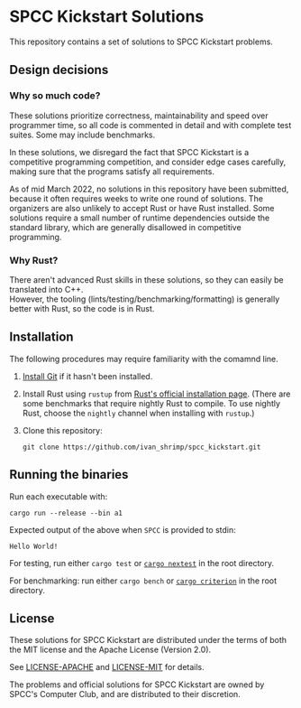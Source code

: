 # SPCC Kickstart Solutions

This repository contains a set of solutions to SPCC Kickstart problems.

## Design decisions

### Why so much code?

These solutions prioritize correctness, maintainability and speed
over programmer time, so all code is commented in detail and
with complete test suites. Some may include benchmarks.

In these solutions, we disregard the fact that SPCC Kickstart
is a competitive programming competition,
and consider edge cases carefully, 
making sure that the programs satisfy all requirements.

As of mid March 2022, no solutions in this repository have been submitted,
because it often requires weeks to write one round of solutions.
The organizers are also unlikely to accept Rust or have Rust installed.
Some solutions require a small number of runtime dependencies
outside the standard library,
which are generally disallowed in competitive programming.

### Why Rust?

There aren't advanced Rust skills in these solutions, 
so they can easily be translated into C++.  
However, the tooling (lints/testing/benchmarking/formatting) 
is generally better with Rust, so the code is in Rust.


## Installation

The following procedures may require familiarity with the comamnd line.

1. [Install Git](https://git-scm.com/downloads) if it hasn't been installed.

2. Install Rust using `rustup` from
   [Rust's official installation page](https://www.rust-lang.org/tools/install).
   (There are some benchmarks that require nightly Rust to compile.
   To use nightly Rust, choose the `nightly` channel when installing with `rustup`.)
   
3. Clone this repository:
   ```
   git clone https://github.com/ivan_shrimp/spcc_kickstart.git
   ```


## Running the binaries

Run each executable with:
```
cargo run --release --bin a1
```

Expected output of the above when `SPCC` is provided to stdin:
```
Hello World!
```

For testing, run either `cargo test` or [`cargo nextest`](https://nexte.st/index.html) 
in the root directory.

For benchmarking: run either `cargo bench` or [`cargo criterion`](https://github.com/bheisler/cargo-criterion) in the root directory.


## License

These solutions for SPCC Kickstart are distributed under the terms of 
both the MIT license and the Apache License (Version 2.0).

See [LICENSE-APACHE](LICENSE-APACHE) and [LICENSE-MIT](LICENSE-MIT) for details.

The problems and official solutions for SPCC Kickstart are owned by
SPCC's Computer Club, and are distributed to their discretion.
